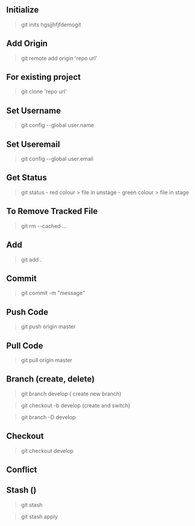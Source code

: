 ## Initialize
> git inits hgsjjhfjfdemogit 

## Add Origin
> git remote add origin 'repo url'

## For existing project
> git clone 'repo url'

## Set Username
> git config --global user.name

## Set Useremail
> git config --global user.email

## Get Status
> git status
    - red colour > file in unstage
    - green colour > file in stage

## To Remove Tracked File
> git rm --cached <file>...

## Add
> git add .

## Commit
> git commit -m "message"

## Push Code
> git push origin master

## Pull Code
> git pull origin master

## Branch (create, delete)
> git branch develop ( create new branch)

> git checkout -b develop (create and switch)

> git branch -D develop

## Checkout
> git checkout develop

## Conflict


## Stash ()
> git stash

> git stash apply
